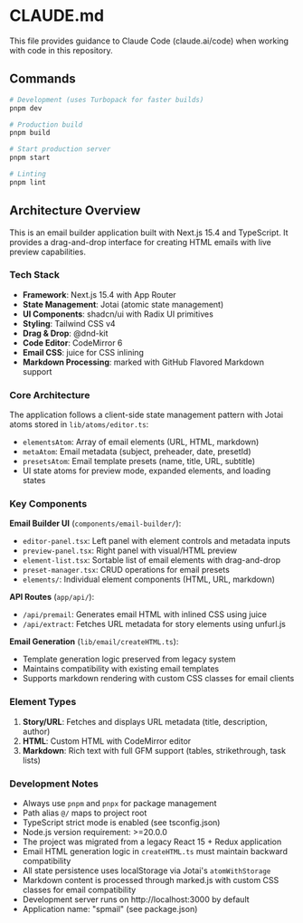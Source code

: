 # CLAUDE.md

This file provides guidance to Claude Code (claude.ai/code) when working with code in this repository.

## Commands

```bash
# Development (uses Turbopack for faster builds)
pnpm dev

# Production build
pnpm build

# Start production server
pnpm start

# Linting
pnpm lint
```

## Architecture Overview

This is an email builder application built with Next.js 15.4 and TypeScript. It provides a drag-and-drop interface for creating HTML emails with live preview capabilities.

### Tech Stack
- **Framework**: Next.js 15.4 with App Router
- **State Management**: Jotai (atomic state management)
- **UI Components**: shadcn/ui with Radix UI primitives
- **Styling**: Tailwind CSS v4
- **Drag & Drop**: @dnd-kit
- **Code Editor**: CodeMirror 6
- **Email CSS**: juice for CSS inlining
- **Markdown Processing**: marked with GitHub Flavored Markdown support

### Core Architecture

The application follows a client-side state management pattern with Jotai atoms stored in `lib/atoms/editor.ts`:

- `elementsAtom`: Array of email elements (URL, HTML, markdown)
- `metaAtom`: Email metadata (subject, preheader, date, presetId)
- `presetsAtom`: Email template presets (name, title, URL, subtitle)
- UI state atoms for preview mode, expanded elements, and loading states

### Key Components

**Email Builder UI** (`components/email-builder/`):

- `editor-panel.tsx`: Left panel with element controls and metadata inputs
- `preview-panel.tsx`: Right panel with visual/HTML preview
- `element-list.tsx`: Sortable list of email elements with drag-and-drop
- `preset-manager.tsx`: CRUD operations for email presets
- `elements/`: Individual element components (HTML, URL, markdown)

**API Routes** (`app/api/`):

- `/api/premail`: Generates email HTML with inlined CSS using juice
- `/api/extract`: Fetches URL metadata for story elements using unfurl.js

**Email Generation** (`lib/email/createHTML.ts`):

- Template generation logic preserved from legacy system
- Maintains compatibility with existing email templates
- Supports markdown rendering with custom CSS classes for email clients

### Element Types

1. **Story/URL**: Fetches and displays URL metadata (title, description, author)
2. **HTML**: Custom HTML with CodeMirror editor
3. **Markdown**: Rich text with full GFM support (tables, strikethrough, task lists)

### Development Notes

- Always use `pnpm` and `pnpx` for package management
- Path alias `@/` maps to project root
- TypeScript strict mode is enabled (see tsconfig.json)
- Node.js version requirement: >=20.0.0
- The project was migrated from a legacy React 15 + Redux application
- Email HTML generation logic in `createHTML.ts` must maintain backward compatibility
- All state persistence uses localStorage via Jotai's `atomWithStorage`
- Markdown content is processed through marked.js with custom CSS classes for email compatibility
- Development server runs on http://localhost:3000 by default
- Application name: "spmail" (see package.json)
